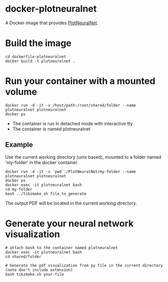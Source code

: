 # docker-plotneuralnet
A Docker image that provides [PlotNeuralNet](https://github.com/HarisIqbal88/PlotNeuralNet).

# Build the image
```
cd dockerfile-plotneuralnet
docker build -t plotneuralnet .
```

# Run your container with a mounted volume
```
docker run -d -it -v /host/path:/root/shared/folder --name plotneuralnet plotneuralnet
docker ps
```

- The container is run in detached mode with interactive tty
- The container is named plotneuralnet

## Example

Use the current working directory (unix based), mounted to a folder named 'my-folder' in the docker container.

```
docker run -d -it -v `pwd`:/PlotNeuralNet/my-folder --name plotneuralnet plotneuralnet
docker ps
docker exec -it plotneuralnet bash
cd my-folder
bash ../tikzmake.sh file_to_generate
```

The output PDF will be located in the current working directory.

# Generate your neural network visualization
```
# attach bash to the container named plotneuralnet
docker exec -it plotneuralnet bash
cd shared/folder

# Generate the pdf visualization from py file in the current directory (note don't include extension)
bash tikzmake.sh your-file
```
